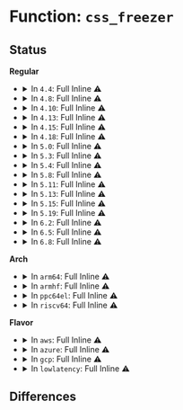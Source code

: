 # Function: <code>css_freezer</code>

## Status
<b>Regular</b>
<ul>
<li>
<details>
<summary>In <code>4.4</code>: Full Inline ⚠️</summary>

**Collision:** Unique Static

**Inline:** Full

**Transformation:** False

**Instances:**

```
In kernel/cgroup_freezer.c (ffffffff81119c03)
Location: kernel/cgroup_freezer.c:50
Inline: True
Inline callers:
  - kernel/cgroup_freezer.c:freezer_css_online
```
</details>
</li>
<li>
<details>
<summary>In <code>4.8</code>: Full Inline ⚠️</summary>

**Collision:** Unique Static

**Inline:** Full

**Transformation:** False

**Instances:**

```
In kernel/cgroup_freezer.c (ffffffff81121c58)
Location: kernel/cgroup_freezer.c:50
Inline: True
Inline callers:
  - kernel/cgroup_freezer.c:freezer_attach
  - kernel/cgroup_freezer.c:freezer_css_online
```
</details>
</li>
<li>
<details>
<summary>In <code>4.10</code>: Full Inline ⚠️</summary>

**Collision:** Unique Static

**Inline:** Full

**Transformation:** False

**Instances:**

```
In kernel/cgroup_freezer.c (ffffffff8112a298)
Location: kernel/cgroup_freezer.c:50
Inline: True
Inline callers:
  - kernel/cgroup_freezer.c:freezer_attach
  - kernel/cgroup_freezer.c:freezer_css_online
```
</details>
</li>
<li>
<details>
<summary>In <code>4.13</code>: Full Inline ⚠️</summary>

**Collision:** Unique Static

**Inline:** Full

**Transformation:** False

**Instances:**

```
In kernel/cgroup/freezer.c (ffffffff8112af52)
Location: kernel/cgroup/freezer.c:50
Inline: True
Inline callers:
  - kernel/cgroup/freezer.c:freezer_attach
  - kernel/cgroup/freezer.c:freezer_css_online
```
</details>
</li>
<li>
<details>
<summary>In <code>4.15</code>: Full Inline ⚠️</summary>

**Collision:** Unique Static

**Inline:** Full

**Transformation:** False

**Instances:**

```
In kernel/cgroup/freezer.c (ffffffff81137e22)
Location: kernel/cgroup/freezer.c:50
Inline: True
Inline callers:
  - kernel/cgroup/freezer.c:freezer_attach
  - kernel/cgroup/freezer.c:freezer_css_online
```
</details>
</li>
<li>
<details>
<summary>In <code>4.18</code>: Full Inline ⚠️</summary>

**Collision:** Unique Static

**Inline:** Full

**Transformation:** False

**Instances:**

```
In kernel/cgroup/freezer.c (ffffffff81146395)
Location: kernel/cgroup/freezer.c:50
Inline: True
Inline callers:
  - kernel/cgroup/freezer.c:freezer_parent_freezing_read
  - kernel/cgroup/freezer.c:freezer_self_freezing_read
  - kernel/cgroup/freezer.c:freezer_write
  - kernel/cgroup/freezer.c:freezer_write
  - kernel/cgroup/freezer.c:freezer_write
  - kernel/cgroup/freezer.c:freezer_read
  - kernel/cgroup/freezer.c:update_if_frozen
  - kernel/cgroup/freezer.c:update_if_frozen
  - kernel/cgroup/freezer.c:freezer_attach
  - kernel/cgroup/freezer.c:freezer_attach
  - kernel/cgroup/freezer.c:freezer_css_free
  - kernel/cgroup/freezer.c:freezer_css_offline
  - kernel/cgroup/freezer.c:freezer_css_online
  - kernel/cgroup/freezer.c:freezer_css_online
  - kernel/cgroup/freezer.c:cgroup_freezing
```
</details>
</li>
<li>
<details>
<summary>In <code>5.0</code>: Full Inline ⚠️</summary>

**Collision:** Unique Static

**Inline:** Full

**Transformation:** False

**Instances:**

```
In kernel/cgroup/freezer.c (ffffffff81151f35)
Location: kernel/cgroup/freezer.c:50
Inline: True
Inline callers:
  - kernel/cgroup/freezer.c:freezer_parent_freezing_read
  - kernel/cgroup/freezer.c:freezer_self_freezing_read
  - kernel/cgroup/freezer.c:freezer_write
  - kernel/cgroup/freezer.c:freezer_write
  - kernel/cgroup/freezer.c:freezer_write
  - kernel/cgroup/freezer.c:freezer_read
  - kernel/cgroup/freezer.c:update_if_frozen
  - kernel/cgroup/freezer.c:update_if_frozen
  - kernel/cgroup/freezer.c:freezer_attach
  - kernel/cgroup/freezer.c:freezer_attach
  - kernel/cgroup/freezer.c:freezer_css_free
  - kernel/cgroup/freezer.c:freezer_css_offline
  - kernel/cgroup/freezer.c:freezer_css_online
  - kernel/cgroup/freezer.c:freezer_css_online
  - kernel/cgroup/freezer.c:cgroup_freezing
```
</details>
</li>
<li>
<details>
<summary>In <code>5.3</code>: Full Inline ⚠️</summary>

**Collision:** Unique Static

**Inline:** Full

**Transformation:** False

**Instances:**

```
In kernel/cgroup/legacy_freezer.c (ffffffff8115e5d5)
Location: kernel/cgroup/legacy_freezer.c:50
Inline: True
Inline callers:
  - kernel/cgroup/legacy_freezer.c:freezer_parent_freezing_read
  - kernel/cgroup/legacy_freezer.c:freezer_self_freezing_read
  - kernel/cgroup/legacy_freezer.c:freezer_write
  - kernel/cgroup/legacy_freezer.c:freezer_write
  - kernel/cgroup/legacy_freezer.c:freezer_write
  - kernel/cgroup/legacy_freezer.c:freezer_read
  - kernel/cgroup/legacy_freezer.c:update_if_frozen
  - kernel/cgroup/legacy_freezer.c:update_if_frozen
  - kernel/cgroup/legacy_freezer.c:freezer_attach
  - kernel/cgroup/legacy_freezer.c:freezer_attach
  - kernel/cgroup/legacy_freezer.c:freezer_css_free
  - kernel/cgroup/legacy_freezer.c:freezer_css_offline
  - kernel/cgroup/legacy_freezer.c:freezer_css_online
  - kernel/cgroup/legacy_freezer.c:freezer_css_online
  - kernel/cgroup/legacy_freezer.c:cgroup_freezing
```
</details>
</li>
<li>
<details>
<summary>In <code>5.4</code>: Full Inline ⚠️</summary>

**Collision:** Unique Static

**Inline:** Full

**Transformation:** False

**Instances:**

```
In kernel/cgroup/legacy_freezer.c (ffffffff8116a1f5)
Location: kernel/cgroup/legacy_freezer.c:50
Inline: True
Inline callers:
  - kernel/cgroup/legacy_freezer.c:freezer_parent_freezing_read
  - kernel/cgroup/legacy_freezer.c:freezer_self_freezing_read
  - kernel/cgroup/legacy_freezer.c:freezer_write
  - kernel/cgroup/legacy_freezer.c:freezer_write
  - kernel/cgroup/legacy_freezer.c:freezer_write
  - kernel/cgroup/legacy_freezer.c:freezer_read
  - kernel/cgroup/legacy_freezer.c:update_if_frozen
  - kernel/cgroup/legacy_freezer.c:update_if_frozen
  - kernel/cgroup/legacy_freezer.c:freezer_attach
  - kernel/cgroup/legacy_freezer.c:freezer_attach
  - kernel/cgroup/legacy_freezer.c:freezer_css_free
  - kernel/cgroup/legacy_freezer.c:freezer_css_offline
  - kernel/cgroup/legacy_freezer.c:freezer_css_online
  - kernel/cgroup/legacy_freezer.c:freezer_css_online
  - kernel/cgroup/legacy_freezer.c:cgroup_freezing
```
</details>
</li>
<li>
<details>
<summary>In <code>5.8</code>: Full Inline ⚠️</summary>

**Collision:** Unique Static

**Inline:** Full

**Transformation:** False

**Instances:**

```
In kernel/cgroup/legacy_freezer.c (ffffffff8117bd45)
Location: kernel/cgroup/legacy_freezer.c:50
Inline: True
Inline callers:
  - kernel/cgroup/legacy_freezer.c:freezer_parent_freezing_read
  - kernel/cgroup/legacy_freezer.c:freezer_self_freezing_read
  - kernel/cgroup/legacy_freezer.c:freezer_write
  - kernel/cgroup/legacy_freezer.c:freezer_change_state
  - kernel/cgroup/legacy_freezer.c:freezer_change_state
  - kernel/cgroup/legacy_freezer.c:freezer_read
  - kernel/cgroup/legacy_freezer.c:update_if_frozen
  - kernel/cgroup/legacy_freezer.c:freezer_attach
  - kernel/cgroup/legacy_freezer.c:freezer_attach
  - kernel/cgroup/legacy_freezer.c:freezer_css_free
  - kernel/cgroup/legacy_freezer.c:freezer_css_offline
  - kernel/cgroup/legacy_freezer.c:freezer_css_online
  - kernel/cgroup/legacy_freezer.c:freezer_css_online
  - kernel/cgroup/legacy_freezer.c:cgroup_freezing
```
</details>
</li>
<li>
<details>
<summary>In <code>5.11</code>: Full Inline ⚠️</summary>

**Collision:** Unique Static

**Inline:** Full

**Transformation:** False

**Instances:**

```
In kernel/cgroup/legacy_freezer.c (ffffffff81178b75)
Location: kernel/cgroup/legacy_freezer.c:50
Inline: True
Inline callers:
  - kernel/cgroup/legacy_freezer.c:freezer_parent_freezing_read
  - kernel/cgroup/legacy_freezer.c:freezer_self_freezing_read
  - kernel/cgroup/legacy_freezer.c:freezer_write
  - kernel/cgroup/legacy_freezer.c:freezer_change_state
  - kernel/cgroup/legacy_freezer.c:freezer_change_state
  - kernel/cgroup/legacy_freezer.c:freezer_read
  - kernel/cgroup/legacy_freezer.c:update_if_frozen
  - kernel/cgroup/legacy_freezer.c:freezer_attach
  - kernel/cgroup/legacy_freezer.c:freezer_attach
  - kernel/cgroup/legacy_freezer.c:freezer_css_free
  - kernel/cgroup/legacy_freezer.c:freezer_css_offline
  - kernel/cgroup/legacy_freezer.c:freezer_css_online
  - kernel/cgroup/legacy_freezer.c:freezer_css_online
  - kernel/cgroup/legacy_freezer.c:cgroup_freezing
```
</details>
</li>
<li>
<details>
<summary>In <code>5.13</code>: Full Inline ⚠️</summary>

**Collision:** Unique Static

**Inline:** Full

**Transformation:** False

**Instances:**

```
In kernel/cgroup/legacy_freezer.c (ffffffff811796e5)
Location: kernel/cgroup/legacy_freezer.c:50
Inline: True
Inline callers:
  - kernel/cgroup/legacy_freezer.c:freezer_parent_freezing_read
  - kernel/cgroup/legacy_freezer.c:freezer_self_freezing_read
  - kernel/cgroup/legacy_freezer.c:freezer_write
  - kernel/cgroup/legacy_freezer.c:freezer_change_state
  - kernel/cgroup/legacy_freezer.c:freezer_change_state
  - kernel/cgroup/legacy_freezer.c:freezer_read
  - kernel/cgroup/legacy_freezer.c:update_if_frozen
  - kernel/cgroup/legacy_freezer.c:freezer_attach
  - kernel/cgroup/legacy_freezer.c:freezer_attach
  - kernel/cgroup/legacy_freezer.c:freezer_css_free
  - kernel/cgroup/legacy_freezer.c:freezer_css_offline
  - kernel/cgroup/legacy_freezer.c:freezer_css_online
  - kernel/cgroup/legacy_freezer.c:freezer_css_online
  - kernel/cgroup/legacy_freezer.c:cgroup_freezing
```
</details>
</li>
<li>
<details>
<summary>In <code>5.15</code>: Full Inline ⚠️</summary>

**Collision:** Unique Static

**Inline:** Full

**Transformation:** False

**Instances:**

```
In kernel/cgroup/legacy_freezer.c (ffffffff811a1005)
Location: kernel/cgroup/legacy_freezer.c:50
Inline: True
Inline callers:
  - kernel/cgroup/legacy_freezer.c:freezer_parent_freezing_read
  - kernel/cgroup/legacy_freezer.c:freezer_self_freezing_read
  - kernel/cgroup/legacy_freezer.c:freezer_write
  - kernel/cgroup/legacy_freezer.c:freezer_change_state
  - kernel/cgroup/legacy_freezer.c:freezer_change_state
  - kernel/cgroup/legacy_freezer.c:freezer_read
  - kernel/cgroup/legacy_freezer.c:update_if_frozen
  - kernel/cgroup/legacy_freezer.c:freezer_attach
  - kernel/cgroup/legacy_freezer.c:freezer_attach
  - kernel/cgroup/legacy_freezer.c:freezer_css_free
  - kernel/cgroup/legacy_freezer.c:freezer_css_offline
  - kernel/cgroup/legacy_freezer.c:freezer_css_online
  - kernel/cgroup/legacy_freezer.c:freezer_css_online
  - kernel/cgroup/legacy_freezer.c:cgroup_freezing
```
</details>
</li>
<li>
<details>
<summary>In <code>5.19</code>: Full Inline ⚠️</summary>

**Collision:** Unique Static

**Inline:** Full

**Transformation:** False

**Instances:**

```
In kernel/cgroup/legacy_freezer.c (0)
Location: kernel/cgroup/legacy_freezer.c:50
Inline: True
```
</details>
</li>
<li>
<details>
<summary>In <code>6.2</code>: Full Inline ⚠️</summary>

**Collision:** Unique Static

**Inline:** Full

**Transformation:** False

**Instances:**

```
In kernel/cgroup/legacy_freezer.c (0)
Location: kernel/cgroup/legacy_freezer.c:50
Inline: True
```
</details>
</li>
<li>
<details>
<summary>In <code>6.5</code>: Full Inline ⚠️</summary>

**Collision:** Unique Static

**Inline:** Full

**Transformation:** False

**Instances:**

```
In kernel/cgroup/legacy_freezer.c (0)
Location: kernel/cgroup/legacy_freezer.c:51
Inline: True
```
</details>
</li>
<li>
<details>
<summary>In <code>6.8</code>: Full Inline ⚠️</summary>

**Collision:** Unique Static

**Inline:** Full

**Transformation:** False

**Instances:**

```
In kernel/cgroup/legacy_freezer.c (0)
Location: kernel/cgroup/legacy_freezer.c:51
Inline: True
```
</details>
</li>
</ul>
<b>Arch</b>
<ul>
<li>
<details>
<summary>In <code>arm64</code>: Full Inline ⚠️</summary>

**Collision:** Unique Static

**Inline:** Full

**Transformation:** False

**Instances:**

```
In kernel/cgroup/legacy_freezer.c (ffff8000101dde38)
Location: kernel/cgroup/legacy_freezer.c:50
Inline: True
Inline callers:
  - kernel/cgroup/legacy_freezer.c:freezer_parent_freezing_read
  - kernel/cgroup/legacy_freezer.c:freezer_self_freezing_read
  - kernel/cgroup/legacy_freezer.c:freezer_write
  - kernel/cgroup/legacy_freezer.c:freezer_write
  - kernel/cgroup/legacy_freezer.c:freezer_write
  - kernel/cgroup/legacy_freezer.c:freezer_read
  - kernel/cgroup/legacy_freezer.c:update_if_frozen
  - kernel/cgroup/legacy_freezer.c:update_if_frozen
  - kernel/cgroup/legacy_freezer.c:freezer_attach
  - kernel/cgroup/legacy_freezer.c:freezer_attach
  - kernel/cgroup/legacy_freezer.c:freezer_css_free
  - kernel/cgroup/legacy_freezer.c:freezer_css_offline
  - kernel/cgroup/legacy_freezer.c:freezer_css_online
  - kernel/cgroup/legacy_freezer.c:freezer_css_online
  - kernel/cgroup/legacy_freezer.c:cgroup_freezing
```
</details>
</li>
<li>
<details>
<summary>In <code>armhf</code>: Full Inline ⚠️</summary>

**Collision:** Unique Static

**Inline:** Full

**Transformation:** False

**Instances:**

```
In kernel/cgroup/legacy_freezer.c (c041facc)
Location: kernel/cgroup/legacy_freezer.c:50
Inline: True
Inline callers:
  - kernel/cgroup/legacy_freezer.c:freezer_parent_freezing_read
  - kernel/cgroup/legacy_freezer.c:freezer_self_freezing_read
  - kernel/cgroup/legacy_freezer.c:freezer_write
  - kernel/cgroup/legacy_freezer.c:freezer_write
  - kernel/cgroup/legacy_freezer.c:freezer_write
  - kernel/cgroup/legacy_freezer.c:freezer_read
  - kernel/cgroup/legacy_freezer.c:freezer_read
  - kernel/cgroup/legacy_freezer.c:freezer_read
  - kernel/cgroup/legacy_freezer.c:freezer_attach
  - kernel/cgroup/legacy_freezer.c:freezer_attach
  - kernel/cgroup/legacy_freezer.c:freezer_css_free
  - kernel/cgroup/legacy_freezer.c:freezer_css_offline
  - kernel/cgroup/legacy_freezer.c:freezer_css_online
  - kernel/cgroup/legacy_freezer.c:freezer_css_online
  - kernel/cgroup/legacy_freezer.c:cgroup_freezing
```
</details>
</li>
<li>
<details>
<summary>In <code>ppc64el</code>: Full Inline ⚠️</summary>

**Collision:** Unique Static

**Inline:** Full

**Transformation:** False

**Instances:**

```
In kernel/cgroup/legacy_freezer.c (c00000000024ba18)
Location: kernel/cgroup/legacy_freezer.c:50
Inline: True
Inline callers:
  - kernel/cgroup/legacy_freezer.c:freezer_parent_freezing_read
  - kernel/cgroup/legacy_freezer.c:freezer_self_freezing_read
  - kernel/cgroup/legacy_freezer.c:freezer_write
  - kernel/cgroup/legacy_freezer.c:freezer_write
  - kernel/cgroup/legacy_freezer.c:freezer_write
  - kernel/cgroup/legacy_freezer.c:freezer_read
  - kernel/cgroup/legacy_freezer.c:update_if_frozen
  - kernel/cgroup/legacy_freezer.c:update_if_frozen
  - kernel/cgroup/legacy_freezer.c:freezer_attach
  - kernel/cgroup/legacy_freezer.c:freezer_attach
  - kernel/cgroup/legacy_freezer.c:freezer_css_free
  - kernel/cgroup/legacy_freezer.c:freezer_css_offline
  - kernel/cgroup/legacy_freezer.c:freezer_css_online
  - kernel/cgroup/legacy_freezer.c:freezer_css_online
  - kernel/cgroup/legacy_freezer.c:cgroup_freezing
```
</details>
</li>
<li>
<details>
<summary>In <code>riscv64</code>: Full Inline ⚠️</summary>

**Collision:** Unique Static

**Inline:** Full

**Transformation:** False

**Instances:**

```
In kernel/cgroup/legacy_freezer.c (ffffffe0001557c2)
Location: kernel/cgroup/legacy_freezer.c:50
Inline: True
Inline callers:
  - kernel/cgroup/legacy_freezer.c:freezer_attach
  - kernel/cgroup/legacy_freezer.c:freezer_css_online
```
</details>
</li>
</ul>
<b>Flavor</b>
<ul>
<li>
<details>
<summary>In <code>aws</code>: Full Inline ⚠️</summary>

**Collision:** Unique Static

**Inline:** Full

**Transformation:** False

**Instances:**

```
In kernel/cgroup/legacy_freezer.c (ffffffff81162815)
Location: kernel/cgroup/legacy_freezer.c:50
Inline: True
Inline callers:
  - kernel/cgroup/legacy_freezer.c:freezer_parent_freezing_read
  - kernel/cgroup/legacy_freezer.c:freezer_self_freezing_read
  - kernel/cgroup/legacy_freezer.c:freezer_write
  - kernel/cgroup/legacy_freezer.c:freezer_write
  - kernel/cgroup/legacy_freezer.c:freezer_write
  - kernel/cgroup/legacy_freezer.c:freezer_read
  - kernel/cgroup/legacy_freezer.c:update_if_frozen
  - kernel/cgroup/legacy_freezer.c:update_if_frozen
  - kernel/cgroup/legacy_freezer.c:freezer_attach
  - kernel/cgroup/legacy_freezer.c:freezer_attach
  - kernel/cgroup/legacy_freezer.c:freezer_css_free
  - kernel/cgroup/legacy_freezer.c:freezer_css_offline
  - kernel/cgroup/legacy_freezer.c:freezer_css_online
  - kernel/cgroup/legacy_freezer.c:freezer_css_online
  - kernel/cgroup/legacy_freezer.c:cgroup_freezing
```
</details>
</li>
<li>
<details>
<summary>In <code>azure</code>: Full Inline ⚠️</summary>

**Collision:** Unique Static

**Inline:** Full

**Transformation:** False

**Instances:**

```
In kernel/cgroup/legacy_freezer.c (ffffffff81155a65)
Location: kernel/cgroup/legacy_freezer.c:50
Inline: True
Inline callers:
  - kernel/cgroup/legacy_freezer.c:freezer_parent_freezing_read
  - kernel/cgroup/legacy_freezer.c:freezer_self_freezing_read
  - kernel/cgroup/legacy_freezer.c:freezer_write
  - kernel/cgroup/legacy_freezer.c:freezer_write
  - kernel/cgroup/legacy_freezer.c:freezer_write
  - kernel/cgroup/legacy_freezer.c:freezer_read
  - kernel/cgroup/legacy_freezer.c:update_if_frozen
  - kernel/cgroup/legacy_freezer.c:update_if_frozen
  - kernel/cgroup/legacy_freezer.c:freezer_attach
  - kernel/cgroup/legacy_freezer.c:freezer_attach
  - kernel/cgroup/legacy_freezer.c:freezer_css_free
  - kernel/cgroup/legacy_freezer.c:freezer_css_offline
  - kernel/cgroup/legacy_freezer.c:freezer_css_online
  - kernel/cgroup/legacy_freezer.c:freezer_css_online
  - kernel/cgroup/legacy_freezer.c:cgroup_freezing
```
</details>
</li>
<li>
<details>
<summary>In <code>gcp</code>: Full Inline ⚠️</summary>

**Collision:** Unique Static

**Inline:** Full

**Transformation:** False

**Instances:**

```
In kernel/cgroup/legacy_freezer.c (ffffffff811605e5)
Location: kernel/cgroup/legacy_freezer.c:50
Inline: True
Inline callers:
  - kernel/cgroup/legacy_freezer.c:freezer_parent_freezing_read
  - kernel/cgroup/legacy_freezer.c:freezer_self_freezing_read
  - kernel/cgroup/legacy_freezer.c:freezer_write
  - kernel/cgroup/legacy_freezer.c:freezer_write
  - kernel/cgroup/legacy_freezer.c:freezer_write
  - kernel/cgroup/legacy_freezer.c:freezer_read
  - kernel/cgroup/legacy_freezer.c:update_if_frozen
  - kernel/cgroup/legacy_freezer.c:update_if_frozen
  - kernel/cgroup/legacy_freezer.c:freezer_attach
  - kernel/cgroup/legacy_freezer.c:freezer_attach
  - kernel/cgroup/legacy_freezer.c:freezer_css_free
  - kernel/cgroup/legacy_freezer.c:freezer_css_offline
  - kernel/cgroup/legacy_freezer.c:freezer_css_online
  - kernel/cgroup/legacy_freezer.c:freezer_css_online
  - kernel/cgroup/legacy_freezer.c:cgroup_freezing
```
</details>
</li>
<li>
<details>
<summary>In <code>lowlatency</code>: Full Inline ⚠️</summary>

**Collision:** Unique Static

**Inline:** Full

**Transformation:** False

**Instances:**

```
In kernel/cgroup/legacy_freezer.c (ffffffff8116d955)
Location: kernel/cgroup/legacy_freezer.c:50
Inline: True
Inline callers:
  - kernel/cgroup/legacy_freezer.c:freezer_parent_freezing_read
  - kernel/cgroup/legacy_freezer.c:freezer_self_freezing_read
  - kernel/cgroup/legacy_freezer.c:freezer_write
  - kernel/cgroup/legacy_freezer.c:freezer_write
  - kernel/cgroup/legacy_freezer.c:freezer_write
  - kernel/cgroup/legacy_freezer.c:freezer_read
  - kernel/cgroup/legacy_freezer.c:update_if_frozen
  - kernel/cgroup/legacy_freezer.c:update_if_frozen
  - kernel/cgroup/legacy_freezer.c:freezer_attach
  - kernel/cgroup/legacy_freezer.c:freezer_attach
  - kernel/cgroup/legacy_freezer.c:freezer_css_free
  - kernel/cgroup/legacy_freezer.c:freezer_css_offline
  - kernel/cgroup/legacy_freezer.c:freezer_css_online
  - kernel/cgroup/legacy_freezer.c:freezer_css_online
  - kernel/cgroup/legacy_freezer.c:cgroup_freezing
```
</details>
</li>
</ul>

## Differences
